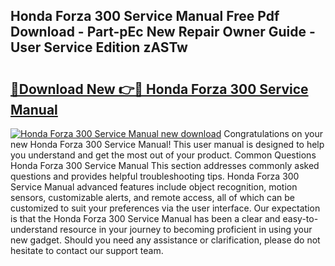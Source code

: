 ## Honda Forza 300 Service Manual Free Pdf Download - Part-pEc New Repair Owner Guide - User Service Edition zASTw

# <h2><a href="http://bc1504.oget.top/?id=Honda+Forza+300+Service+Manual">🔗Download New 👉🔴 Honda Forza 300 Service Manual</a></h2>

[![Honda Forza 300 Service Manual new download](https://i.imgur.com/5g1atiW.png)](http://bc1504.oget.top/?id=Honda+Forza+300+Service+Manual)
Congratulations on your new Honda Forza 300 Service Manual! This user manual is designed to help you understand and get the most out of your product. Common Questions Honda Forza 300 Service Manual This section addresses commonly asked questions and provides helpful troubleshooting tips. Honda Forza 300 Service Manual advanced features include object recognition, motion sensors, customizable alerts, and remote access, all of which can be customized to suit your preferences via the user interface. Our expectation is that the Honda Forza 300 Service Manual has been a clear and easy-to-understand resource in your journey to becoming proficient in using your new gadget. Should you need any assistance or clarification, please do not hesitate to contact our support team.
